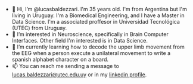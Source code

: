 - 👋 Hi, I’m @lucasbaldezzari. I'm 35 years old. I'm from Argentina but I'm living in Uruguay. I'm a Biomedical Engineering, and I have a Master in Data Science. I'm a associated proffesor in Universidad Tecnológica (UTEC) from Uruguay.
- 👀 I’m interested in Neuroscience, specifically in Brain Computer Interfaces. Other field I'm interested is in Data Science.
- 🌱 I’m currently learning how to decode the upper limb movement from the EEG when a person execute a unilateral movement to write a spanish alphabet character on a board.  
- 📫 You can reach me sending a message to lucas.baldezzari@utec.edu.uy or in my [linkedin profile](https://www.linkedin.com/in/lucasbaldezzari/).

<!---
lucasbaldezzari/lucasbaldezzari is a ✨ special ✨ repository because its `README.md` (this file) appears on your GitHub profile.
You can click the Preview link to take a look at your changes.
--->
